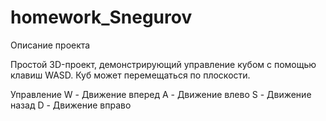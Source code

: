 # homework_Snegurov
Описание проекта

Простой 3D-проект, демонстрирующий управление кубом с помощью клавиш WASD. Куб может перемещаться по плоскости.

Управление
W	- Движение вперед
A - Движение влево
S	- Движение назад
D	- Движение вправо

